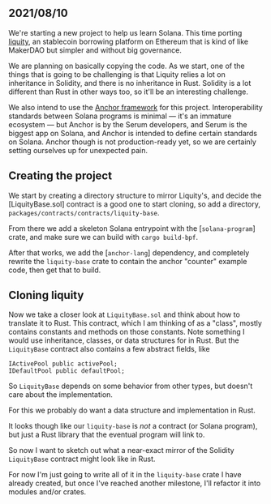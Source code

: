 ## 2021/08/10

We're starting a new project to help us learn Solana.
This time porting [liquity],
an stablecoin borrowing platform on Ethereum
that is kind of like MakerDAO
but simpler and without big governance.

[liquity]: https://github.com/liquity/dev

We are planning on basically copying the code.
As we start,
one of the things that is going to be challenging is that
Liquity relies a lot on inheritance in Solidity,
and there is no inheritance in Rust.
Solidity is a lot different than Rust in other ways too,
so it'll be an interesting challenge.

We also intend to use the [Anchor framework] for this project.
Interoperability standards between Solana programs is minimal &mdash;
it's an immature ecosystem &mdash;
but Anchor is by the Serum developers,
and Serum is the biggest app on Solana,
and Anchor is intended to define certain standards on Solana.
Anchor though is not production-ready yet,
so we are certainly setting ourselves up for unexpected pain.

[Anchor framework]: https://github.com/project-serum/anchor


## Creating the project

We start by creating a directory structure to mirror Liquity's,
and decide the [LiquityBase.sol] contract is a good one
to start cloning,
so add a directory, `packages/contracts/contracts/liquity-base`.

From there we add a skeleton Solana entrypoint with the [`solana-program`] crate,
and make sure we can build with `cargo build-bpf`.

After that works, we add the [`anchor-lang`] dependency,
and completely rewrite the `liquity-base` crate to contain
the anchor "counter" example code,
then get that to build.


## Cloning liquity

Now we take a closer look at `LiquityBase.sol` and think about how to
translate it to Rust.
This contract, which I am thinking of as a "class",
mostly contains constants and methods on those constants.
Note something I would use inheritance, classes, or data structures for in Rust.
But the `LiquityBase` contract also contains a few abstract fields,
like

```solidity
IActivePool public activePool;
IDefaultPool public defaultPool;
```

So `LiquityBase` depends on some behavior from other types,
but doesn't care about the implementation.

For this we probably do want a data structure and implementation in Rust.

It looks though like our `liquity-base` is _not_ a contract (or Solana program),
but just a Rust library that the eventual program will link to.

So now I want to sketch out what a near-exact mirror of the Solidity `LiquityBase`
contract might look like in Rust.

For now I'm just going to write all of it in the `liquity-base` crate
I have already created,
but once I've reached another milestone,
I'll refactor it into modules and/or crates.

